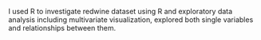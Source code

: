 I used R to investigate redwine dataset using R and exploratory data analysis including multivariate visualization, explored both single variables and relationships between them.
